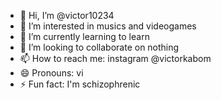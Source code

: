 - 👋 Hi, I’m @victor10234
- 👀 I’m interested in musics and videogames
- 🌱 I’m currently learning to learn
- 💞️ I’m looking to collaborate on nothing
- 📫 How to reach me: instagram @victorkabom
- 😄 Pronouns: vi
- ⚡ Fun fact: I'm schizophrenic


<!---
victor10234/victor10234 is a ✨ special ✨ repository because its `README.md` (this file) appears on your GitHub profile.
You can click the Preview link to take a look at your changes.
--->
